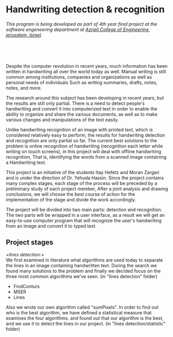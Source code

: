 # Handwriting detection & recognition
###### This program is being developed as part of 4th year final project at the software engeneering department at [Azrieli College of Engineering, jerusalem, Israel](https://english.jce.ac.il/).

<br/>
<br/>


Despite the computer revolution in recent years, much information has been written in handwriting all over the world today as well.
Manual writing is still common among institutions, companies and organizations as well as personal needs of individuals
Such as writing summaries, drafts, notes, notes, and more.

The research around this subject has been developing in recent years, but the results are still only partial. There is a need to detect people's handwriting and convert it into computerized text in order to enable the ability to organize and share the various documents, as well as to make various changes and manipulations of the text easily.

Unlike handwriting recognition of an image with printed text, which is considered relatively easy to perform, the results for handwriting detection and recognition are only partial so far. The current best solutions to the problem is online recognition of handwriting (recognition each letter while writing on touch screens), in this project will deal with offline handwriting recognition,
That is, identifying the words from a scanned image containing a Handwriting text.

This project is an initiative of the students Itay Hefetz and Moran Zargari and is under the direction of Dr. Yehuda Hassin. Since the project contains many complex stages, each stage of the process will be preceded by a preliminary study of each project member, After a joint analysis and drawing conclusions, we will choose the best course of action for the implementation of the stage and divide the work accordingly.

The project will be divided into two main parts: detection and recognition.
The two parts will be wrapped in a user interface, as a result we will get an easy-to-use computer program that will recognize the user's handwriting from an image and convert it to typed text.


## Project stages

*+lines detection:+*
<br/>
We first examined in literature what algorithms are used today to separate the lines in an image containing handwritten text.
During the search we found many solutions to the problem and finally we decided focus on the three most common algorithms we've seen.
(in "lines detection" folder)
* FindConturs
* MSER
* Lines

Also we wrote our own algorithm called "sumPixels".
In order to find out who is the best algorithm, we have defined a statistical measure that examines the four algorithms.
and found out that our algorithm is the best, and we use it to detect the lines in our project.
(in "lines detection/statistic" folder)
